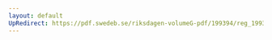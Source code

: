 ```yaml
---
layout: default
UpRedirect: https://pdf.swedeb.se/riksdagen-volumeG-pdf/199394/reg_199394/reg_199394_0080.pdf
---
```

